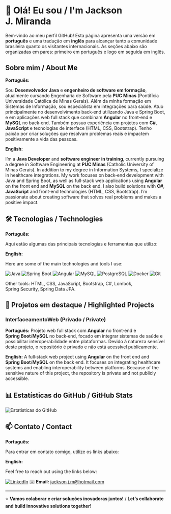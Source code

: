 # 👋 Olá! Eu sou / I'm Jackson J. Miranda

Bem‑vindo ao meu perfil GitHub! Esta página apresenta uma versão em **português** e uma tradução em **inglês** para alcançar tanto a comunidade brasileira quanto os visitantes internacionais. As seções abaixo são organizadas em pares: primeiro em português e logo em seguida em inglês.

## Sobre mim / About Me

**Português:**

Sou **Desenvolvedor Java** e **engenheiro de software em formação**, atualmente cursando Engenharia de Software pela **PUC Minas** (Pontifícia Universidade Católica de Minas Gerais). Além da minha formação em Sistemas de Informação, sou especialista em integrações para saúde. Atuo principalmente no desenvolvimento back‑end utilizando Java e Spring Boot, e em aplicações web full stack que combinam **Angular** no front‑end e **MySQL** no back‑end. Também possuo experiência em projetos com **C#**, **JavaScript** e tecnologias de interface (HTML, CSS, Bootstrap). Tenho paixão por criar soluções que resolvam problemas reais e impactem positivamente a vida das pessoas.

**English:**

I’m a **Java Developer** and **software engineer in training**, currently pursuing a degree in Software Engineering at **PUC Minas** (Catholic University of Minas Gerais). In addition to my degree in Information Systems, I specialize in healthcare integrations. My work focuses on back‑end development with Java and Spring Boot, as well as full‑stack web applications using **Angular** on the front end and **MySQL** on the back end. I also build solutions with **C#**, **JavaScript** and front‑end technologies (HTML, CSS, Bootstrap). I’m passionate about creating software that solves real problems and makes a positive impact.

## 🛠️ Tecnologias / Technologies

**Português:**

Aqui estão algumas das principais tecnologias e ferramentas que utilizo:

**English:**

Here are some of the main technologies and tools I use:

![Java](https://img.shields.io/badge/Java-ED8B00?style=for-the-badge&logo=java&logoColor=white)
![Spring Boot](https://img.shields.io/badge/Spring_Boot-6DB33F?style=for-the-badge&logo=spring&logoColor=white)
![Angular](https://img.shields.io/badge/Angular-DD0031?style=for-the-badge&logo=angular&logoColor=white)
![MySQL](https://img.shields.io/badge/MySQL-4479A1?style=for-the-badge&logo=mysql&logoColor=white)
![PostgreSQL](https://img.shields.io/badge/PostgreSQL-316192?style=for-the-badge&logo=postgresql&logoColor=white)
![Docker](https://img.shields.io/badge/Docker-2496ED?style=for-the-badge&logo=docker&logoColor=white)
![Git](https://img.shields.io/badge/Git-F05032?style=for-the-badge&logo=git&logoColor=white)

Other tools: HTML, CSS, JavaScript, Bootstrap, C#, Lombok, Spring Security, Spring Data JPA.

## 🚀 Projetos em destaque / Highlighted Projects

### InterfaceamentoWeb (Privado / Private)

**Português:** Projeto web full stack com **Angular** no front‑end e **Spring Boot**/**MySQL** no back‑end, focado em integrar sistemas de saúde e possibilitar interoperabilidade entre plataformas. Devido à natureza sensível deste projeto, o repositório é privado e não está acessível publicamente.

**English:** A full‑stack web project using **Angular** on the front end and **Spring Boot**/**MySQL** on the back end. It focuses on integrating healthcare systems and enabling interoperability between platforms. Because of the sensitive nature of this project, the repository is private and not publicly accessible.

## 📊 Estatísticas do GitHub / GitHub Stats

![Estatísticas do GitHub](https://github-readme-stats.vercel.app/api?username=JacksonMiranda&show_icons=true&theme=radical)

## 📫 Contato / Contact

**Português:**

Para entrar em contato comigo, utilize os links abaixo:

**English:**

Feel free to reach out using the links below:

[![LinkedIn](https://img.shields.io/badge/LinkedIn-blue?style=flat-square&logo=linkedin)](https://www.linkedin.com/in/jacksonmiranda/)
✉️ **Email:** [jackson.j.m@hotmail.com](mailto:jackson.j.m@hotmail.com)

---

⭐ **Vamos colaborar e criar soluções inovadoras juntos!** / **Let’s collaborate and build innovative solutions together!**
